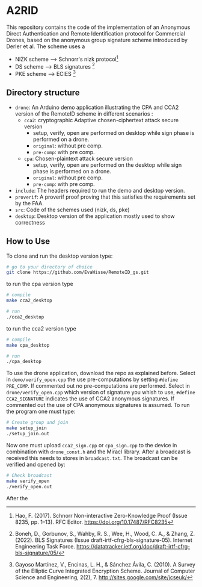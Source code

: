 # A2RID
This repository contains the code of the implementation of an Anonymous Direct Authentication and Remote Identification protocol for Commercial Drones, based on the anonymous group signature scheme introduced by Derler et al.
The scheme uses a
* NIZK scheme --> Schnorr's nizk protocol[^2]
* DS scheme --> BLS signatures [^3]
* PKE scheme --> ECIES [^4]

## Directory structure
* `drone`: An Arduino demo application illustrating the CPA and CCA2 version of the RemoteID scheme in different scenarios :
  - `cca2`: cryptographic Adaptive chosen-ciphertext attack secure version
    -  setup, verify, open are performed on desktop while sign phase is performed on a drone.
      - `original`: without pre comp.
      - `pre-comp`: with pre comp.
  - `cpa`: Chosen-plaintext attack secure version
    -  setup, verify, open are performed on the desktop while sign phase is performed on a drone.
      - `original`: without pre comp.
      - `pre-comp`: with pre comp.
* `include`: The headers required to run the demo and desktop version.
* `proverif`: A proverif proof proving that this satisfies the requirements set by the FAA.
* `src`: Code of the schemes used (nizk, ds, pke)
* `desktop`: Desktop version of the application mostly used to show correctness

## How to Use
To clone and run the desktop version type:
```bash
# go to your directory of choice 
git clone https://github.com/EvaWisse/RemoteID_gs.git
```
to run the cpa version type
```bash
# compile
make cca2_desktop

# run
./cca2_desktop
```

to run the cca2 version type
```bash
# compile
make cpa_desktop

# run
./cpa_desktop
```
To use the drone application, download the repo as explained before. Select in ```demo/verify_open.cpp``` the use pre-computations by setting ```#define PRE_COMP```.
If commented out no pre-computations are performed.
Select in ```drone/verify_open.cpp``` which version of signature you whish to use,  ```#define CCA2_SIGNATURE``` indicates the use of CCA2 anonymous signatures. 
If commented out the use of CPA anonymous signatures is assumed.  To run the program one must type: 
```bash
# Create group and join 
make setup_join
./setup_join.out
```
Now one must upload ```cca2_sign.cpp``` or ```cpa_sign.cpp``` to the device in combination with ```drone_const.h``` and the Miracl library. 
After a broadcast is received this needs to stores in ```broadcast.txt```. The broadcast can be verified and opened by:
```bash
# Check broadcast
make verify_open
./verify_open.out 
```
After the 
[^1]: Fuchsbauer, G., Hanser, C., & Slamanig, D. (2019). Structure-Preserving Signatures on Equivalence Classes and Constant-Size Anonymous Credentials. Journal of Cryptology, 32(2), 498–546. https://doi.org/10.1007/s00145-018-9281-4
[^2]: Hao, F. (2017). Schnorr Non-interactive Zero-Knowledge Proof (Issue 8235, pp. 1–13). RFC Editor. https://doi.org/10.17487/RFC8235
[^3]: Boneh, D., Gorbunov, S., Wahby, R. S., Wee, H., Wood, C. A., & Zhang, Z. (2022). BLS Signatures (Issue draft-irtf-cfrg-bls-signature-05). Internet Engineering Task Force. https://datatracker.ietf.org/doc/draft-irtf-cfrg-bls-signature/05/
[^4]: Gayoso Martínez, V., Encinas, L. H., & Sánchez Ávila, C. (2010). A Survey of the Elliptic Curve Integrated Encryption Scheme. Journal of Computer Science and Engineering, 2(2), 7. http://sites.google.com/site/jcseuk/
